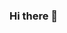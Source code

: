 ### Hi there 👋

<!--
**tristanhdez/tristanhdez** is a ✨ _special_ ✨ repository because its `README.md` (this file) appears on your GitHub profile.

Here are some ideas to get you started:

- 🔭 I’m currently open to work
- 👯 I’m looking to collaborate on any project
-->
